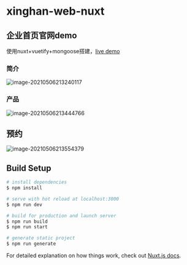 # xinghan-web-nuxt

## 企业首页官网demo

使用nuxt+vuetify+mongoose搭建，[live demo](http://xinghan.streakingman.com/)

### 简介

![image-20210506213240117](http://media-bed.streakingman.com/image-20210506213240117.png)

### 产品


![image-20210506213444766](http://media-bed.streakingman.com/image-20210506213444766.png)

## 预约

![image-20210506213554379](http://media-bed.streakingman.com/image-20210506213554379.png)

## Build Setup

```bash
# install dependencies
$ npm install

# serve with hot reload at localhost:3000
$ npm run dev

# build for production and launch server
$ npm run build
$ npm run start

# generate static project
$ npm run generate
```

For detailed explanation on how things work, check out [Nuxt.js docs](https://nuxtjs.org).
